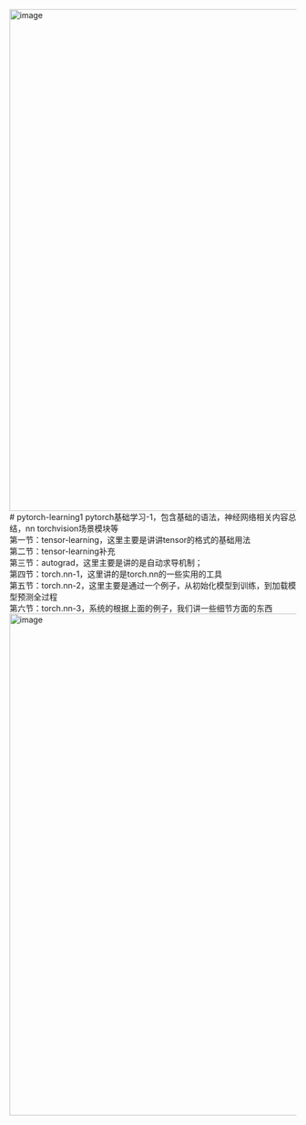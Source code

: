 <img width="880" alt="image" src="https://github.com/wzh201014032/pytorch-learning1/assets/55676049/cce77b58-a33a-4647-9891-f28fc46b139f"># pytorch-learning1
pytorch基础学习-1，包含基础的语法，神经网络相关内容总结，nn torchvision场景模块等  
第一节：tensor-learning，这里主要是讲讲tensor的格式的基础用法  
第二节：tensor-learning补充  
第三节：autograd，这里主要是讲的是自动求导机制；  
第四节：torch.nn-1，这里讲的是torch.nn的一些实用的工具  
第五节：torch.nn-2，这里主要是通过一个例子，从初始化模型到训练，到加载模型预测全过程  
第六节：torch.nn-3，系统的根据上面的例子，我们讲一些细节方面的东西
<img width="880" alt="image" src="https://github.com/wzh201014032/pytorch-learning1/assets/55676049/621e27a0-43b7-418c-9359-d8f967c0e408">

